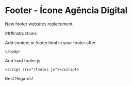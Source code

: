 # Footer - Ícone Agência Digital

New footer websites replacement.

###Instructions

Add content in footer.html in your footer after
```
</body>
```

And load footer.js

```
<script src="/footer.js"></script>
```

Best Regards!

